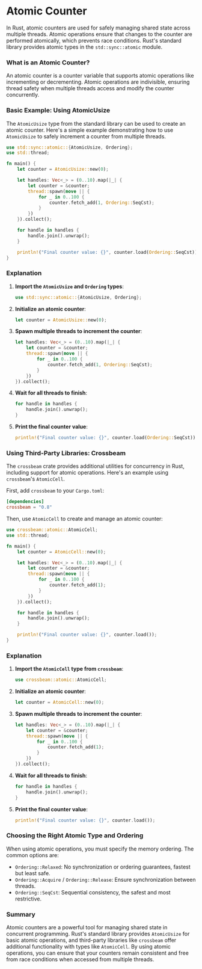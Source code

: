 # Atomic Counter
In Rust, atomic counters are used for safely managing shared state across multiple threads. Atomic operations ensure that changes to the counter are performed atomically, which prevents race conditions. Rust's standard library provides atomic types in the `std::sync::atomic` module.

### What is an Atomic Counter?

An atomic counter is a counter variable that supports atomic operations like incrementing or decrementing. Atomic operations are indivisible, ensuring thread safety when multiple threads access and modify the counter concurrently.

### Basic Example: Using AtomicUsize

The `AtomicUsize` type from the standard library can be used to create an atomic counter. Here's a simple example demonstrating how to use `AtomicUsize` to safely increment a counter from multiple threads.

```rust
use std::sync::atomic::{AtomicUsize, Ordering};
use std::thread;

fn main() {
    let counter = AtomicUsize::new(0);

    let handles: Vec<_> = (0..10).map(|_| {
        let counter = &counter;
        thread::spawn(move || {
            for _ in 0..100 {
                counter.fetch_add(1, Ordering::SeqCst);
            }
        })
    }).collect();

    for handle in handles {
        handle.join().unwrap();
    }

    println!("Final counter value: {}", counter.load(Ordering::SeqCst));
}
```

### Explanation

1. **Import the `AtomicUsize` and `Ordering` types**:
   ```rust
   use std::sync::atomic::{AtomicUsize, Ordering};
   ```

2. **Initialize an atomic counter**:
   ```rust
   let counter = AtomicUsize::new(0);
   ```

3. **Spawn multiple threads to increment the counter**:
   ```rust
   let handles: Vec<_> = (0..10).map(|_| {
       let counter = &counter;
       thread::spawn(move || {
           for _ in 0..100 {
               counter.fetch_add(1, Ordering::SeqCst);
           }
       })
   }).collect();
   ```

4. **Wait for all threads to finish**:
   ```rust
   for handle in handles {
       handle.join().unwrap();
   }
   ```

5. **Print the final counter value**:
   ```rust
   println!("Final counter value: {}", counter.load(Ordering::SeqCst));
   ```

### Using Third-Party Libraries: Crossbeam

The `crossbeam` crate provides additional utilities for concurrency in Rust, including support for atomic operations. Here's an example using `crossbeam`'s `AtomicCell`.

First, add `crossbeam` to your `Cargo.toml`:

```toml
[dependencies]
crossbeam = "0.8"
```

Then, use `AtomicCell` to create and manage an atomic counter:

```rust
use crossbeam::atomic::AtomicCell;
use std::thread;

fn main() {
    let counter = AtomicCell::new(0);

    let handles: Vec<_> = (0..10).map(|_| {
        let counter = &counter;
        thread::spawn(move || {
            for _ in 0..100 {
                counter.fetch_add(1);
            }
        })
    }).collect();

    for handle in handles {
        handle.join().unwrap();
    }

    println!("Final counter value: {}", counter.load());
}
```

### Explanation

1. **Import the `AtomicCell` type from `crossbeam`**:
   ```rust
   use crossbeam::atomic::AtomicCell;
   ```

2. **Initialize an atomic counter**:
   ```rust
   let counter = AtomicCell::new(0);
   ```

3. **Spawn multiple threads to increment the counter**:
   ```rust
   let handles: Vec<_> = (0..10).map(|_| {
       let counter = &counter;
       thread::spawn(move || {
           for _ in 0..100 {
               counter.fetch_add(1);
           }
       })
   }).collect();
   ```

4. **Wait for all threads to finish**:
   ```rust
   for handle in handles {
       handle.join().unwrap();
   }
   ```

5. **Print the final counter value**:
   ```rust
   println!("Final counter value: {}", counter.load());
   ```

### Choosing the Right Atomic Type and Ordering

When using atomic operations, you must specify the memory ordering. The common options are:
- `Ordering::Relaxed`: No synchronization or ordering guarantees, fastest but least safe.
- `Ordering::Acquire` / `Ordering::Release`: Ensure synchronization between threads.
- `Ordering::SeqCst`: Sequential consistency, the safest and most restrictive.

### Summary

Atomic counters are a powerful tool for managing shared state in concurrent programming. Rust's standard library provides `AtomicUsize` for basic atomic operations, and third-party libraries like `crossbeam` offer additional functionality with types like `AtomicCell`. By using atomic operations, you can ensure that your counters remain consistent and free from race conditions when accessed from multiple threads.